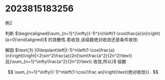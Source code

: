 # 2023815183256

例2

判断 $\begin{aligned}\sum_{n=1}^{\infty}(-1)^{n}\left(1-\cos\frac{a}{n}\right)(a>0)\end{aligned}$ 的敛散性.若收敛,该级数绝对收敛还是条件收敛:

解因 $\text{为 }0\leqslant\left|(-1)^n\left(1-\cos\frac{a}{n}\right)\right|=2\sin^2\frac{a}{2n}\sim\frac{a^2}{2n^2}\text{ 且}\sum_{n=1}^\infty\frac{a^2}{2n^2}\text{ 收敛,所以}$ 级数

$$
\sum_{n=1}^\infty{(-1)^n\left(1-\cos{\frac an}\right)\text{绝对收敛}} .
$$

